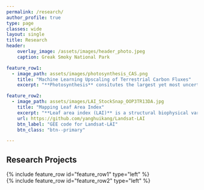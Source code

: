 ```yaml
---
permalink: /research/
author_profile: true
type: page
classes: wide
layout: single
title: Research
header:
    overlay_image: /assets/images/header_photo.jpeg
    caption: Greak Smoky National Park

feature_row1:
  - image_path: assets/images/photosynthesis_CAS.png
    title: "Machine Learning Upscaling of Terrestrial Carbon Fluxes"
    excerpt: "**Photosynthesis** consitutes the largest yet most uncertain flux in terrestrial carbon cycle. By far, the most accurate measurements of ecosystem-level photosynthesis, also called the Gross Primary Productivity (GPP), come from networks of eddy covariance flux towers. Flux sites, however, are only sparsely and evenly distributed, and thus unable to inform the spatial and temporal dynamics of GPP at global scale. Here we combine machine learning and physical constraints to upscale GPP measurements from flux tower sites to wall-to-wall global maps. We aim to rescontruct the temporal GPP variability induced by both climate and land surface changes."

feature_row2:
  - image_path: assets/images/LAI_StockSnap_OOP3TR13DA.jpg
    title: "Mapping Leaf Area Index"
    excerpt: "**Leaf area index (LAI)** is a structural biophysical variable describing the amount leaves that plant canopies have. It is major variables to understand carbon, water, and enbergy exchange between plant, soil, atmosphere. I use statistical and machine learning approaches to quantify LAI from local to global scales at high spatial resolutions, e.g. Landsat/Sentinel-2.  **Kang, Y.**, Ozdogan, M., Gao, F., Anderson, M. C., White, W. A., Yang, Y., Yang, Y., & Erickson, T. A. (2021). A data-driven approach to estimate leaf area index for Landsat images over the contiguous US. Remote Sensing of Environment, 258, 112383. https://doi.org/10.1016/j.rse.2021.112383"  **Kang, Y.**, Özdoğan, M., Zipper, S. C., Román, M. O., Walker, J., Hong, S. Y., Marshall, M., Magliulo, V., Moreno, J., Alonso, L., Miyata, A., Kimball, B., & Loheide, S. P. (2016). How universal is the relationship between remotely sensed vegetation indices and crop leaf area index? A global assessment. Remote Sensing, 8(7), 597. https://doi.org/10.3390/rs8070597. 
    url: https://github.com/yanghuikang/Landsat-LAI
    btn_label: "GEE code for Landsat-LAI"
    btn_class: "btn--primary"

---
```


## Research Projects

{% include feature_row id="feature_row1" type="left" %}  
{% include feature_row id="feature_row2" type="left" %}
